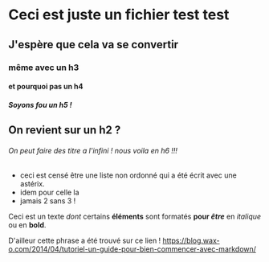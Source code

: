 # Ceci est juste un fichier test test
## J'espère que cela va se convertir
### même avec un h3
#### et pourquoi pas un h4
##### Soyons fou un h5 !
## On revient sur un h2 ?
###### On peut faire des titre a l'infini ! nous voila en h6 !!!

* ceci est censé être une liste non ordonné qui a été écrit avec une astérix.
* idem pour celle la
* jamais 2 sans 3 !

Ceci est un texte _dont_ certains __éléments__ sont formatés **pour _être_** en *italique* ou en **bold**.  

D'ailleur cette phrase a été trouvé sur ce lien ! <https://blog.wax-o.com/2014/04/tutoriel-un-guide-pour-bien-commencer-avec-markdown/>

